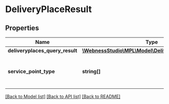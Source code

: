 # DeliveryPlaceResult

## Properties
Name | Type | Description | Notes
------------ | ------------- | ------------- | -------------
**deliveryplaces_query_result** | [**\WebnessStudio\MPL\Model\DeliveryplacesQueryResult**](DeliveryplacesQueryResult.md) |  | [optional] 
**service_point_type** | **string[]** | Szolgáltatási pont típusa.   /   Type of service point. | [optional] 

[[Back to Model list]](../../README.md#documentation-for-models) [[Back to API list]](../../README.md#documentation-for-api-endpoints) [[Back to README]](../../README.md)

